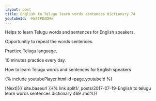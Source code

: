 ```yaml
---
layout: post
title: English to Telugu learn words sentences dictionary 74 
youtubeId: -FW4fPDADMw
---
```

 
 
Helps to learn Telugu words and sentences for English speakers.

Opportunitiy to repeat the words sentences. 

Practice Telugu language. 
 
10 minutes practice every day. 
 
How to learn Telugu words and sentences for English speakers 
 
{% include youtubePlayer.html id=page.youtubeId %}
 
 
[Next]({{ site.baseurl }}{% link  split1/_posts/2017-07-19-English to telugu learn words sentences dictionary 469 .md%})
 
